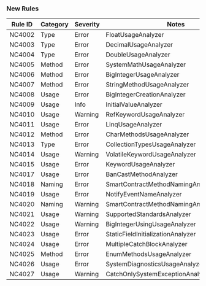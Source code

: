 ### New Rules

| Rule ID | Category | Severity | Notes                                      |
|---------|----------|----------|--------------------------------------------|
| NC4002  | Type     | Error    | FloatUsageAnalyzer                         |
| NC4003  | Type     | Error    | DecimalUsageAnalyzer                       |
| NC4004  | Type     | Error    | DoubleUsageAnalyzer                        |
| NC4005  | Method   | Error    | SystemMathUsageAnalyzer                    |
| NC4006  | Method   | Error    | BigIntegerUsageAnalyzer                    |
| NC4007  | Method   | Error    | StringMethodUsageAnalyzer                  |
| NC4008  | Usage    | Error    | BigIntegerCreationAnalyzer                 |
| NC4009  | Usage    | Info     | InitialValueAnalyzer                       |
| NC4010  | Usage    | Warning  | RefKeywordUsageAnalyzer                    |
| NC4011  | Usage    | Error    | LinqUsageAnalyzer                          |
| NC4012  | Method   | Error    | CharMethodsUsageAnalyzer                   |
| NC4013  | Type     | Error    | CollectionTypesUsageAnalyzer               |
| NC4014  | Usage    | Warning  | VolatileKeywordUsageAnalyzer               |
| NC4015  | Usage    | Error    | KeywordUsageAnalyzer                       |
| NC4017  | Usage    | Error    | BanCastMethodAnalyzer                      |
| NC4018  | Naming   | Error    | SmartContractMethodNamingAnalyzer          |
| NC4019  | Usage    | Error    | NotifyEventNameAnalyzer                    |
| NC4020  | Naming   | Warning  | SmartContractMethodNamingAnalyzerUnderline |
| NC4021  | Usage    | Warning  | SupportedStandardsAnalyzer                 |
| NC4022  | Usage    | Warning  | BigIntegerUsingUsageAnalyzer               |
| NC4023  | Usage    | Error    | StaticFieldInitializationAnalyzer          |
| NC4024  | Usage    | Error    | MultipleCatchBlockAnalyzer                 |
| NC4025  | Method   | Error    | EnumMethodsUsageAnalyzer                   |
| NC4026  | Usage    | Error    | SystemDiagnosticsUsageAnalyzer             |
| NC4027  | Usage    | Warning  | CatchOnlySystemExceptionAnalyzer           |
